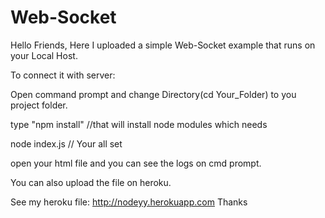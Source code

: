 # Web-Socket
Hello Friends,
Here I uploaded a simple Web-Socket example that runs on your Local Host.

To connect it with server:

Open command prompt and change Directory(cd Your_Folder) to you project folder.

type "npm install" //that will install node modules which needs

node index.js // Your all set 

open your html file and you can see the logs on cmd prompt.

You can also upload the file on heroku.

See my heroku file: http://nodeyy.herokuapp.com
Thanks
